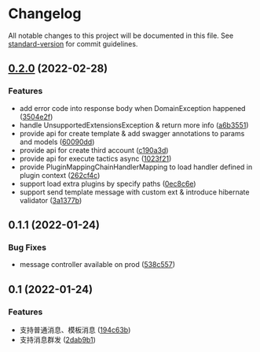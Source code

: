 # Changelog

All notable changes to this project will be documented in this file. See [standard-version](https://github.com/conventional-changelog/standard-version) for commit guidelines.

## [0.2.0](https://github.com/pigeon-cp/pigeon/compare/v0.1.1...v0.2.0) (2022-02-28)

### Features

* add error code into response body when DomainException happened ([3504e2f](https://github.com/pigeon-cp/pigeon/commit/3504e2fbaeca32b795ab18795b0d53da30b15bc4))
* handle UnsupportedExtensionsException & return more info ([a6b3551](https://github.com/pigeon-cp/pigeon/commit/a6b35518c4c27e950dd76186d9fcd241e397a1be))
* provide api for create template & add swagger annotations to params and models ([60090dd](https://github.com/pigeon-cp/pigeon/commit/60090dd68a78550d307c77db6383aff64c01fbd1))
* provide api for create third account ([c190a3d](https://github.com/pigeon-cp/pigeon/commit/c190a3d2957f0fc62c515d7916fa1c5158dc096f))
* provide api for execute tactics async ([1023f21](https://github.com/pigeon-cp/pigeon/commit/1023f21b90ba3416e37b22a4f25f2f8134dcebb5))
* provide PluginMappingChainHandlerMapping to load handler defined in plugin context ([262cf4c](https://github.com/pigeon-cp/pigeon/commit/262cf4c6de4cedf3f2ea1a9f8ccd27e26522df67))
* support load extra plugins by specify paths ([0ec8c6e](https://github.com/pigeon-cp/pigeon/commit/0ec8c6ead8c351ffc05fe8576e8335eff29c8f91))
* support send template message with custom ext & introduce hibernate validator ([3a1377b](https://github.com/pigeon-cp/pigeon/commit/3a1377b7cbbbb6ec65ab6e125bd10f2fb26abc78))

## 0.1.1 (2022-01-24)

### Bug Fixes

* message controller available on prod ([538c557](https://github.com/pigeon-cp/pigeon/commit/538c5579c86582d053807d7aa81c38f8fa75545c))

## 0.1 (2022-01-24)

### Features

* 支持普通消息、模板消息 ([194c63b](https://github.com/pigeon-cp/pigeon/commit/194c63bf8f23f302dc630b5353c5659d2190f89b))
* 支持消息群发 ([2dab9b1](https://github.com/pigeon-cp/pigeon/commit/2dab9b15ba6dcdb2685ad08199dda222a5a6da0a))
